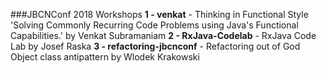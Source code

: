 ###JBCNConf 2018 Workshops
**1 - venkat** - Thinking in Functional Style 'Solving Commonly Recurring Code Problems using Java's Functional Capabilities.' by Venkat Subramaniam
**2 - RxJava-Codelab** - RxJava Code Lab by Josef Raska 
**3 - refactoring-jbcnconf** - Refactoring out of God Object class antipattern by Wlodek Krakowski  